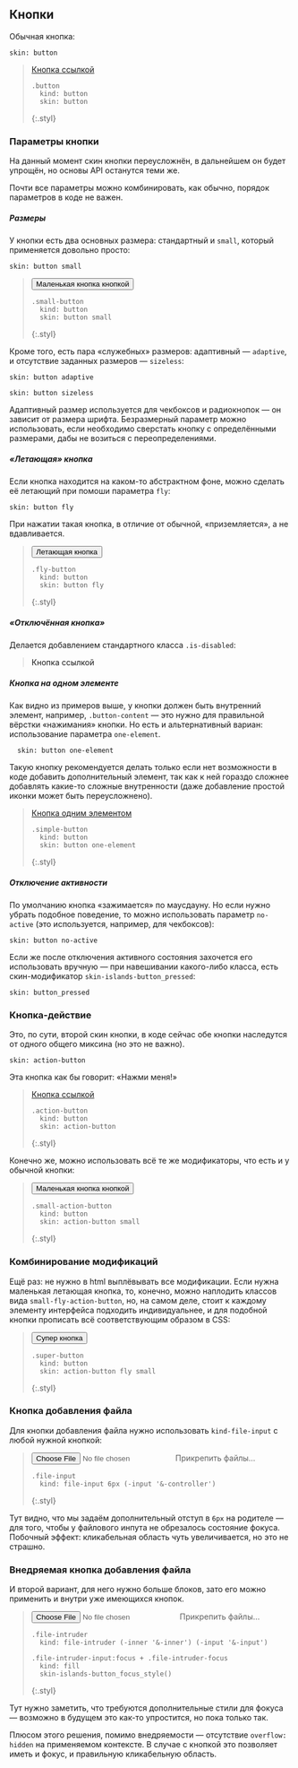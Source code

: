 ---
---

## Кнопки

Обычная кнопка:

    skin: button

> <a class="button" href="#x">
>     <span class="button-content">Кнопка ссылкой</span>
> </a>
>
>     .button
>       kind: button
>       skin: button
> {:.styl}

### Параметры кнопки

На данный момент скин кнопки переусложнён, в дальнейшем он будет упрощён, но основы API останутся теми же.

Почти все параметры можно комбинировать, как обычно, порядок параметров в коде не важен.

##### Размеры

У кнопки есть два основных размера: стандартный и `small`, который применяется довольно просто:

    skin: button small

> <div>
>     <button class="small-button" type="button">
>         <span class="button-content">Маленькая кнопка кнопкой</span>
>     </button>
> </div>
>
>     .small-button
>       kind: button
>       skin: button small
> {:.styl}

Кроме того, есть пара «служебных» размеров: адаптивный — `adaptive`, и отсутствие заданных размеров — `sizeless`:

    skin: button adaptive

    skin: button sizeless

Адаптивный размер используется для чекбоксов и радиокнопок — он зависит от размера шрифта. Безразмерный параметр можно использовать, если необходимо сверстать кнопку с определёнными размерами, дабы не возиться с переопределениями.

##### «Летающая» кнопка

Если кнопка находится на каком-то абстрактном фоне, можно сделать её летающий при помоши параметра `fly`:

    skin: button fly

При нажатии такая кнопка, в отличие от обычной, «приземляется», а не вдавливается.

> <div>
>     <button class="fly-button" type="button">
>         <span class="button-content">Летающая кнопка</span>
>     </button>
> </div>
>
>     .fly-button
>       kind: button
>       skin: button fly
> {:.styl}

##### «Отключённая кнопка»

Делается добавлением стандартного класса `.is-disabled`:

> <div>
>     <a class="button is-disabled">
>         <span class="button-content">Кнопка ссылкой</span>
>     </a>
> </div>

##### Кнопка на одном элементе

Как видно из примеров выше, у кнопки должен быть внутренний элемент, например, `.button-content` — это нужно для правильной вёрстки «нажимания» кнопки. Но есть и альтернативный вариан: использование параметра `one-element`.

      skin: button one-element

Такую кнопку рекомендуется делать только если нет возможности в коде добавить дополнительный элемент, так как к ней гораздо сложнее добавлять какие-то сложные внутренности (даже добавление простой иконки может быть переусложнено).

> <a class="simple-button" href="#x">Кнопка одним элементом</a>
>
>     .simple-button
>       kind: button
>       skin: button one-element
> {:.styl}

##### Отключение активности

По умолчанию кнопка «зажимается» по маусдауну. Но если нужно убрать подобное поведение, то можно использовать параметр `no-active` (это используется, например, для чекбоксов):

    skin: button no-active

Если же после отключения активного состояния захочется его использовать вручную — при навешивании какого-либо класса, есть скин-модификатор `skin-islands-button_pressed`:

    skin: button_pressed

### Кнопка-действие

Это, по сути, второй скин кнопки, в коде сейчас обе кнопки наследутся от одного общего миксина (но это не важно).

    skin: action-button

Эта кнопка как бы говорит: «Нажми меня!»

> <a class="action-button" href="#x">
>   <span class="button-content">Кнопка ссылкой</span>
> </a>
>
>     .action-button
>       kind: button
>       skin: action-button
> {:.styl}

Конечно же, можно использовать всё те же модификаторы, что есть и у обычной кнопки:

> <div>
>     <button class="small-action-button" type="button">
>         <span class="button-content">Маленькая кнопка кнопкой</span>
>     </button>
> </div>
>
>     .small-action-button
>       kind: button
>       skin: action-button small
> {:.styl}

### Комбинирование модификаций

Ещё раз: не нужно в html выплёвывать все модификации. Если нужна маленькая летающая кнопка, то, конечно, можно наплодить классов вида `small-fly-action-button`, но, на самом деле, стоит к каждому элементу интерфейса подходить индивидуальнее, и для подобной кнопки прописать всё соответствующим образом в CSS:

> <div>
>     <button class="super-button" type="button">
>         <span class="button-content">Супер кнопка</span>
>     </button>
> </div>
>
>     .super-button
>       kind: button
>       skin: action-button fly small
> {:.styl}

### Кнопка добавления файла

Для кнопки добавления файла нужно использовать `kind-file-input` с любой нужной кнопкой:

> <div>
>     <label class="file-input">
>         <input class="file-input-controller" type="file" />
>         <span class="button">
>             <span class="button-content">Прикрепить файлы…</span>
>         </span>
>     </label>
> </div>
>
>     .file-input
>       kind: file-input 6px (-input '&-controller')
> {:.styl}

Тут видно, что мы задаём дополнительный отступ в `6px` на родителе — для того, чтобы у файлового инпута не обрезалось состояние фокуса. Побочный эффект: кликабельная область чуть увеличивается, но это не страшно.

### Внедряемая кнопка добавления файла

И второй вариант, для него нужно больше блоков, зато его можно применить и внутри уже имеющихся кнопок.

> <div>
>     <label class="button">
>         <span class="file-intruder">
>             <span class="file-intruder-inner">
>                 <input class="file-intruder-input" type="file" />
>                 <span class="file-intruder-focus"> </span>
>             </span>
>         </span>
>         <span class="button-content">Прикрепить файлы…</span>
>     </label>
> </div>
>
>     .file-intruder
>       kind: file-intruder (-inner '&-inner') (-input '&-input')
>
>     .file-intruder-input:focus + .file-intruder-focus
>       kind: fill
>       skin-islands-button_focus_style()
> {:.styl}

Тут нужно заметить, что требуются дополнительные стили для фокуса — возможно в будущем это как-то упростится, но пока только так.

Плюсом этого решения, помимо внедряемости — отсутствие `overflow: hidden` на применяемом контексте. В случае с кнопкой это позволяет иметь и фокус, и правильную кликабельную область.
